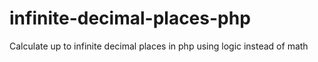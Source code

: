 # infinite-decimal-places-php
Calculate up to infinite decimal places in php using logic instead of math
